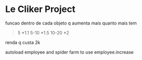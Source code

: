 # Le Cliker Project

funcao dentro de cada objeto q aumenta mais quanto mais tem

> 5    *1.1
5-10   *1.5
10-20  *2

renda q custa 2k

autoload employee and spider farm to use employee.increase
